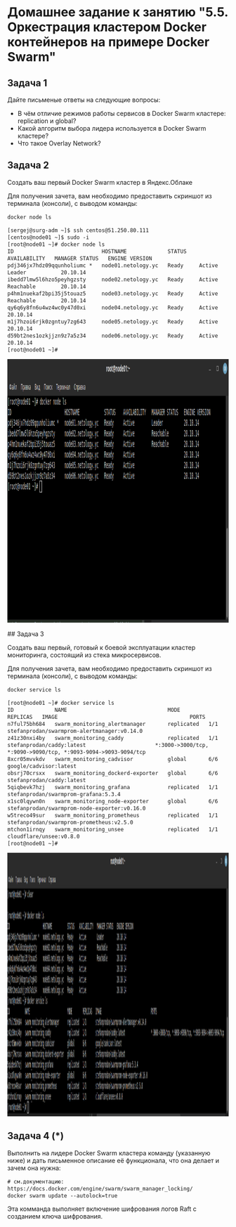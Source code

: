 # Домашнее задание к занятию "5.5. Оркестрация кластером Docker контейнеров на примере Docker Swarm"

## Задача 1

Дайте письменые ответы на следующие вопросы:

- В чём отличие режимов работы сервисов в Docker Swarm кластере: replication и global?
- Какой алгоритм выбора лидера используется в Docker Swarm кластере?
- Что такое Overlay Network?

## Задача 2

Создать ваш первый Docker Swarm кластер в Яндекс.Облаке

Для получения зачета, вам необходимо предоставить скриншот из терминала (консоли), с выводом команды:
```
docker node ls
```

```shell
[sergej@surg-adm ~]$ ssh centos@51.250.80.111
[centos@node01 ~]$ sudo -i
[root@node01 ~]# docker node ls
ID                            HOSTNAME             STATUS    AVAILABILITY   MANAGER STATUS   ENGINE VERSION
pdj346jx7hdz09qqunholiumc *   node01.netology.yc   Ready     Active         Leader           20.10.14
ibedd7lmw5l6hzo5peyhgzsty     node02.netology.yc   Ready     Active         Reachable        20.10.14
p4hm1nuekaf2bpi35j5touaz5     node03.netology.yc   Ready     Active         Reachable        20.10.14
qy6q6y8fn6u4wz4wc0y47d0xi     node04.netology.yc   Ready     Active                          20.10.14
m1j7hzoi6rjk0zgntuy7zg643     node05.netology.yc   Ready     Active                          20.10.14
d59bt2nes1ozkjjzn9z7a5z34     node06.netology.yc   Ready     Active                          20.10.14
[root@node01 ~]# 
```
<p align="center">
  <img width="1200" height="600" src="./assets/node.png">
</p>
## Задача 3

Создать ваш первый, готовый к боевой эксплуатации кластер мониторинга, состоящий из стека микросервисов.

Для получения зачета, вам необходимо предоставить скриншот из терминала (консоли), с выводом команды:
```
docker service ls
```

```shell
[root@node01 ~]# docker service ls
ID             NAME                                MODE         REPLICAS   IMAGE                                          PORTS
n7ful75bh684   swarm_monitoring_alertmanager       replicated   1/1        stefanprodan/swarmprom-alertmanager:v0.14.0    
z41z30nxi4by   swarm_monitoring_caddy              replicated   1/1        stefanprodan/caddy:latest                      *:3000->3000/tcp, *:9090->9090/tcp, *:9093-9094->9093-9094/tcp
8xcr05mvvkdv   swarm_monitoring_cadvisor           global       6/6        google/cadvisor:latest                         
obsrj70crsxx   swarm_monitoring_dockerd-exporter   global       6/6        stefanprodan/caddy:latest                      
5qiqbevk7hzj   swarm_monitoring_grafana            replicated   1/1        stefanprodan/swarmprom-grafana:5.3.4           
x1sc0lqywn0n   swarm_monitoring_node-exporter      global       6/6        stefanprodan/swarmprom-node-exporter:v0.16.0   
w5treco49sur   swarm_monitoring_prometheus         replicated   1/1        stefanprodan/swarmprom-prometheus:v2.5.0       
mtchon1irnqy   swarm_monitoring_unsee              replicated   1/1        cloudflare/unsee:v0.8.0                        
[root@node01 ~]# 
```
<p align="center">
  <img width="1200" height="600" src="./assets/service.png">
</p>

## Задача 4 (*)

Выполнить на лидере Docker Swarm кластера команду (указанную ниже) и дать письменное описание её функционала, что она делает и зачем она нужна:
```
# см.документацию: https://docs.docker.com/engine/swarm/swarm_manager_locking/
docker swarm update --autolock=true
```
Эта комманда выполняет включение шифрования логов Raft с созданием ключа шифрования.

